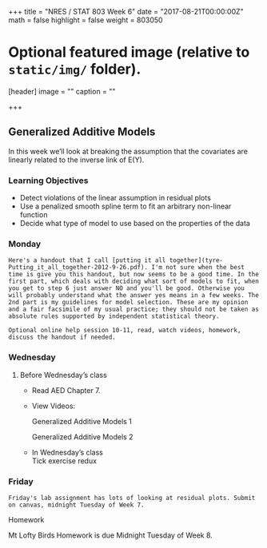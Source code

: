 +++
title = "NRES / STAT 803 Week 6"
date = "2017-08-21T00:00:00Z"
math = false
highlight = false
weight = 803050

# Optional featured image (relative to `static/img/` folder).
[header]
image = ""
caption = ""

+++

## Generalized Additive Models

In this week we’ll look at breaking the assumption that the covariates are linearly related to the inverse link of E(Y).

### Learning Objectives

* Detect violations of the linear assumption in residual plots
* Use a penalized smooth spline term to fit an arbitrary non-linear function
* Decide what type of model to use based on the properties of the data


### Monday

    Here's a handout that I call [putting it all together](tyre-Putting_it_all_together-2012-9-26.pdf). I'm not sure when the best time is give you this handout, but now seems to be a good time. In the first part, which deals with deciding what sort of models to fit, when you get to step 6 just answer NO and you'll be good. Otherwise you will probably understand what the answer yes means in a few weeks. The 2nd part is my guidelines for model selection. These are my opinion and a fair facsimile of my usual practice; they should not be taken as absolute rules supported by independent statistical theory. 

    Optional online help session 10-11, read, watch videos, homework, discuss the handout if needed.

### Wednesday

1. Before Wednesday’s class

    * Read AED Chapter 7.

    * View Videos:
    
        Generalized Additive Models 1

        Generalized Additive Models 2

    * In Wednesday’s class  
        Tick exercise redux

### Friday

    Friday's lab assignment has lots of looking at residual plots. Submit on canvas, midnight Tuesday of Week 7.

Homework

Mt Lofty Birds Homework is due Midnight Tuesday of Week 8.
